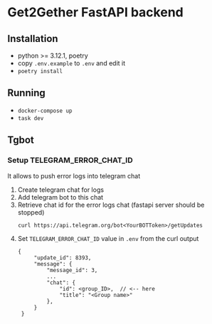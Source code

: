 # Get2Gether FastAPI backend

## Installation

* python >= 3.12.1, poetry
* copy `.env.example` to `.env` and edit it
* `poetry install`

## Running

* `docker-compose up`
* `task dev`

## Tgbot

### Setup TELEGRAM_ERROR_CHAT_ID

It allows to push error logs into telegram chat

1. Create telegram chat for logs
2. Add telegram bot to this chat
3. Retrieve chat id for the error logs chat (fastapi server should be stopped)
   ```
   curl https://api.telegram.org/bot<YourBOTToken>/getUpdates
   ```
4. Set `TELEGRAM_ERROR_CHAT_ID` value in `.env` from the curl output
   ```
   {
        "update_id": 8393,
        "message": {
            "message_id": 3,
            ...
            "chat": {
                "id": <group_ID>,  // <-- here
                "title": "<Group name>"
            },
        }
    }

   ```
